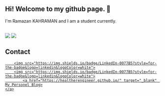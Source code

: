 ## Hi! Welcome to my github page. 👋

I'm Ramazan KAHRAMAN and I am a student currently.

</br>
<div>
   <img src="https://github-readme-stats.vercel.app/api?username=healtherengineer&theme=tokyonight&show_icons=true&include_all_commits=true&count_private=true" />

   <img align="top" src="https://github-readme-stats.vercel.app/api/top-langs/?username=healtherengineer&theme=tokyonight" />
</div>

## Contact

<div>
    <a href="https://www.linkedin.com/in/ramazan-kahraman-10a584185/" target="_blank">
      
        <img src="https://img.shields.io/badge/LinkedIn-0077B5?style=for-the-badge&logo=linkedin&logoColor=white">
        <img src="https://img.shields.io/badge/LinkedIn-0077B5?style=for-the-badge&logo=linkedin&logoColor=white">
            <a href="https://healtherengineer.github.io/" target="_blank"  My Personel Blog>
    </a>

</div>
